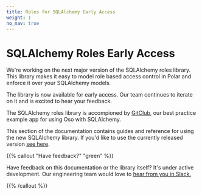 ```yaml
---
title: Roles for SQLAlchemy Early Access
weight: 1
no_nav: true
---
```


SQLAlchemy Roles Early Access
=============================

We're working on the next major version of the SQLAlchemy roles library.
This library makes it easy to model role based access control in Polar
and enforce it over your SQLAlchemy models.

The library is now available for early access. Our team continues to
iterate on it and is excited to hear your feedback.

The SQLAlchemy roles library is accompioned by [GitClub](https://github.com/osohq/gitclub-sqlalchemy-flask-react), our best
practice example app for using Oso with SQLAlchemy.

This section of the documentation contains guides and reference for
using the new SQLAlchemy library. If you'd like to use the currently
released version [see here](/reference/frameworks/sqlalchemy).

{{% callout "Have feedback?" "green" %}}

Have feedback on this documentation or the library itself? It's under
active development. Our engineering team would love to [hear from you in
Slack.](https://join-slack.osohq.com/)

{{% /callout %}}
